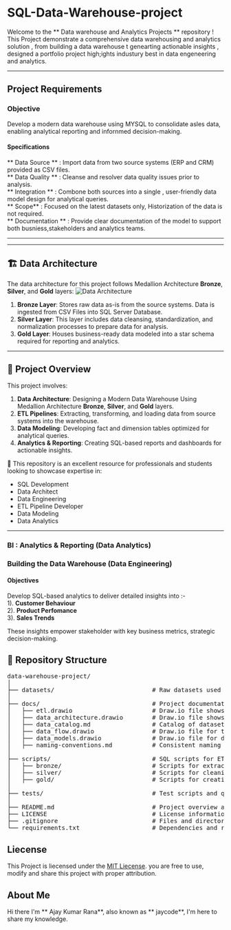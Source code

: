 # SQL-Data-Warehouse-project

Welcome to the ** Data warehouse and Analytics Projects ** repository ! 
This Project demonstrate a comprehensive data warehousing and analytics solution , from building a data warehouse t genearting actionable insights , designed a portfolio project high;ights industury best in data engeneering and analytics.

---
## Project Requirements

### Objective
Develop a modern data warehouse using MYSQL to consolidate asles data, enabling analytical reporting and infornmed decision-making.

#### Specifications
  ** Data Source ** : Import data from two source systems (ERP and CRM) provided as CSV files.<br>
  ** Data Quality ** : Cleanse and resolver data quality issues prior to analysis.<br>
  ** Integration ** : Combone both sources into a single , user-friendly data model design for analytical queries.<br>
  ** Scope** : Focused on the latest datasets only, Historization of the data is not required.<br>
  ** Documentation ** : Provide clear documentation of the model to support both busniess,stakeholders and analytics teams.<br>

  ---
---
## 🏗️ Data Architecture

The data architecture for this project follows Medallion Architecture **Bronze**, **Silver**, and **Gold** layers:
![Data Architecture](docs/data_architecture.png)

1. **Bronze Layer**: Stores raw data as-is from the source systems. Data is ingested from CSV Files into SQL Server Database.
2. **Silver Layer**: This layer includes data cleansing, standardization, and normalization processes to prepare data for analysis.
3. **Gold Layer**: Houses business-ready data modeled into a star schema required for reporting and analytics.

---
## 📖 Project Overview

This project involves:

1. **Data Architecture**: Designing a Modern Data Warehouse Using Medallion Architecture **Bronze**, **Silver**, and **Gold** layers.
2. **ETL Pipelines**: Extracting, transforming, and loading data from source systems into the warehouse.
3. **Data Modeling**: Developing fact and dimension tables optimized for analytical queries.
4. **Analytics & Reporting**: Creating SQL-based reports and dashboards for actionable insights.

🎯 This repository is an excellent resource for professionals and students looking to showcase expertise in:
- SQL Development
- Data Architect
- Data Engineering  
- ETL Pipeline Developer  
- Data Modeling  
- Data Analytics  

---
  ### BI : Analytics & Reporting (Data Analytics)
### Building the Data Warehouse (Data Engineering)

  #### Objectives
  Develop SQL-based analytics to deliver detailed insights into :-<br>
    1). **Customer Behaviour**<br>
    2). **Product Perfomance**<br>
    3). **Sales Trends**
   
  These insights empower stakeholder with key business metrics, strategic decision-makiing.

## 📂 Repository Structure
<pre>
data-warehouse-project/
│
├── datasets/                           # Raw datasets used for the project (ERP and CRM data)              
│
├── docs/                               # Project documentation and architecture details                     
│   ├── etl.drawio                      # Draw.io file shows all different techniquies and methods of ETL  
│   ├── data_architecture.drawio        # Draw.io file shows the project's architecture                      
│   ├── data_catalog.md                 # Catalog of datasets, including field descriptions and metadata     
│   ├── data_flow.drawio                # Draw.io file for the data flow diagram                              
│   ├── data_models.drawio              # Draw.io file for data models (star schema)                          
│   ├── naming-conventions.md           # Consistent naming guidelines for tables, columns, and files         
│
├── scripts/                            # SQL scripts for ETL and transformations                             
│   ├── bronze/                         # Scripts for extracting and loading raw data                          
│   ├── silver/                         # Scripts for cleaning and transforming data                          
│   ├── gold/                           # Scripts for creating analytical models                              
│
├── tests/                              # Test scripts and quality files                                        
│
├── README.md                           # Project overview and instructions                                     
├── LICENSE                             # License information for the repository                                 
├── .gitignore                          # Files and directories to be ignored by Git                              
└── requirements.txt                    # Dependencies and requirements for the project                           
</pre>
## Liecense 

This Project is liecensed under the [MIT Liecense](Liecense). you are free to use, modify  and share this project with proper attribution.

## About Me

Hi there I'm ** Ajay Kumar Rana**, also known as ** jaycode**, I'm here to share my knowledge.
















